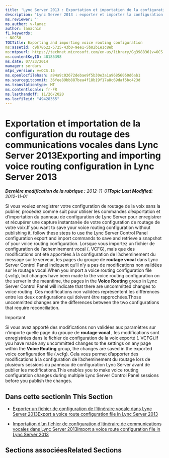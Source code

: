 ```yaml
---
title: 'Lync Server 2013 : Exportation et importation de la configuration du routage des communications vocales'
description: 'Lync Server 2013 : exporter et importer la configuration de routage de la voix.'
ms.reviewer: ''
ms.author: v-lanac
author: lanachin
f1.keywords:
- NOCSH
TOCTitle: Exporting and importing voice routing configuration
ms:assetid: c9b78622-5725-43b0-9ee1-5b82b1e1c8eb
ms:mtpsurl: https://technet.microsoft.com/en-us/library/Gg398836(v=OCS.15)
ms:contentKeyID: 48185398
ms.date: 07/23/2014
manager: serdars
mtps_version: v=OCS.15
ms.openlocfilehash: a94a9c02672debae9f5b30e3a1a96856050d6ab1
ms.sourcegitcommit: 36fee89bb887bea4f18b19f17a8c69daf5bc423d
ms.translationtype: MT
ms.contentlocale: fr-FR
ms.lasthandoff: 11/26/2020
ms.locfileid: "49428355"
---
```

# <a name="exporting-and-importing-voice-routing-configuration-in-lync-server-2013"></a><span data-ttu-id="cb0e4-103">Exportation et importation de la configuration du routage des communications vocales dans Lync Server 2013</span><span class="sxs-lookup"><span data-stu-id="cb0e4-103">Exporting and importing voice routing configuration in Lync Server 2013</span></span>

<div data-xmlns="http://www.w3.org/1999/xhtml">

<div class="topic" data-xmlns="http://www.w3.org/1999/xhtml" data-msxsl="urn:schemas-microsoft-com:xslt" data-cs="https://msdn.microsoft.com/">

<div data-asp="https://msdn2.microsoft.com/asp">



</div>

<div id="mainSection">

<div id="mainBody"><span data-ttu-id="cb0e4-104">

<span> </span></span><span class="sxs-lookup"><span data-stu-id="cb0e4-104">

<span> </span></span></span>

<span data-ttu-id="cb0e4-105">_**Dernière modification de la rubrique :** 2012-11-01_</span><span class="sxs-lookup"><span data-stu-id="cb0e4-105">_**Topic Last Modified:** 2012-11-01_</span></span>

<span data-ttu-id="cb0e4-106">Si vous voulez enregistrer votre configuration de routage de la voix sans la publier, procédez comme suit pour utiliser les commandes d’exportation et d’importation du panneau de configuration de Lync Server pour enregistrer et récupérer une capture instantanée de votre configuration de routage de votre voix.</span><span class="sxs-lookup"><span data-stu-id="cb0e4-106">If you want to save your voice routing configuration without publishing it, follow these steps to use the Lync Server Control Panel configuration export and import commands to save and retrieve a snapshot of your voice routing configuration.</span></span> <span data-ttu-id="cb0e4-107">Lorsque vous importez un fichier de configuration de l’acheminement vocal (. VCFG), mais que des modifications ont été apportées à la configuration de l’acheminement du message sur le serveur, les pages du groupe de **routage vocal** dans Lync Server Control Panel indiquent qu’il n’y a pas de modifications non validées sur le routage vocal.</span><span class="sxs-lookup"><span data-stu-id="cb0e4-107">When you import a voice routing configuration file (.vcfg), but changes have been made to the voice routing configuration on the server in the meantime, the pages in the **Voice Routing** group in Lync Server Control Panel will indicate that there are uncommitted changes to voice routing.</span></span> <span data-ttu-id="cb0e4-108">Ces modifications non validées représentent les différences entre les deux configurations qui doivent être rapprochées.</span><span class="sxs-lookup"><span data-stu-id="cb0e4-108">Those uncommitted changes are the differences between the two configurations that require reconciliation.</span></span>

<div>


> [!IMPORTANT]  
> <span data-ttu-id="cb0e4-109">Si vous avez apporté des modifications non validées aux paramètres sur n’importe quelle page du groupe de <STRONG>routage vocal</STRONG> , les modifications sont enregistrées dans le fichier de configuration de la voix exporté (. VCFG).</span><span class="sxs-lookup"><span data-stu-id="cb0e4-109">If you have made any uncommitted changes to the settings on any page within the <STRONG>Voice Routing</STRONG> group, the changes are saved in the exported voice configuration file (.vcfg).</span></span> <span data-ttu-id="cb0e4-110">Cela vous permet d’apporter des modifications à la configuration de l’acheminement du routage lors de plusieurs sessions du panneau de configuration Lync Server avant de publier les modifications.</span><span class="sxs-lookup"><span data-stu-id="cb0e4-110">This enables you to make voice routing configuration changes during multiple Lync Server Control Panel sessions before you publish the changes.</span></span>



</div>

<div>

## <a name="in-this-section"></a><span data-ttu-id="cb0e4-111">Dans cette section</span><span class="sxs-lookup"><span data-stu-id="cb0e4-111">In This Section</span></span>

  - [<span data-ttu-id="cb0e4-112">Exporter un fichier de configuration de l’itinéraire vocale dans Lync Server 2013</span><span class="sxs-lookup"><span data-stu-id="cb0e4-112">Export a voice route configuration file in Lync Server 2013</span></span>](lync-server-2013-export-a-voice-route-configuration-file.md)

  - [<span data-ttu-id="cb0e4-113">Importation d’un fichier de configuration d’itinéraire de communications vocales dans Lync Server 2013</span><span class="sxs-lookup"><span data-stu-id="cb0e4-113">Import a voice route configuration file in Lync Server 2013</span></span>](lync-server-2013-import-a-voice-route-configuration-file.md)

</div>

<div>

## <a name="related-sections"></a><span data-ttu-id="cb0e4-114">Sections associées</span><span class="sxs-lookup"><span data-stu-id="cb0e4-114">Related Sections</span></span>

<span data-ttu-id="cb0e4-115"></div>

</div>

<span> </span>

</div>

</div>

</span><span class="sxs-lookup"><span data-stu-id="cb0e4-115"></div>

</div>

<span> </span>

</div>

</div>

</span></span></div>


